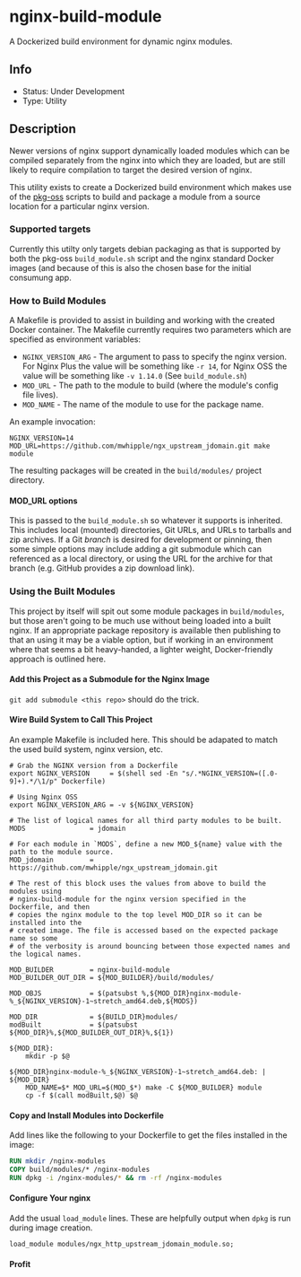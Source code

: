 # nginx-build-module

A Dockerized build environment for dynamic nginx modules.

## Info

- Status: Under Development
- Type: Utility


## Description

Newer versions of nginx support dynamically loaded modules which can
be compiled separately from the nginx into which they are loaded, but
are still likely to require compilation to target the desired version of
nginx.

This utility exists to create a Dockerized build environment which makes use
of the [pkg-oss](http://hg.nginx.org/pkg-oss) scripts to build and package
a module from a source location for a particular nginx version.

### Supported targets

Currently this utilty only targets debian packaging as that is supported by
both the pkg-oss `build_module.sh` script and the nginx standard Docker images
(and because of this is also the chosen base for the initial consumung app.

### How to Build Modules

A Makefile is provided to assist in building and working with the created
Docker container. The Makefile currently requires two parameters which are
specified as environment variables:

- `NGINX_VERSION_ARG` - The argument to pass to specify the nginx version. For Nginx Plus the value will be something like `-r 14`, for Nginx OSS the value will be something like `-v 1.14.0` (See `build_module.sh`)
- `MOD_URL` - The path to the module to build (where the module's config file lives).
- `MOD_NAME` - The name of the module to use for the package name.


An example invocation:

```
NGINX_VERSION=14 MOD_URL=https://github.com/mwhipple/ngx_upstream_jdomain.git make module
```

The resulting packages will be created in the `build/modules/` project directory.

#### MOD_URL options

This is passed to the `build_module.sh` so whatever it supports is inherited.
This includes local (mounted) directories, Git URLs, and URLs to tarballs and zip
archives. If a Git _branch_ is desired for development or pinning, then some simple
options may include adding a git submodule which can referenced as a local directory,
or using the URL for the archive for that branch (e.g. GitHub provides a zip download
link).

### Using the Built Modules

This project by itself will spit out some module packages in `build/modules`, but those
aren't going to be much use without being loaded into a built nginx. If an appropriate
package repository is available then publishing to that an using it may be a viable
option, but if working in an environment where that seems a bit heavy-handed, a lighter
weight, Docker-friendly approach is outlined here.

#### Add this Project as a Submodule for the Nginx Image

`git add submodule <this repo>` should do the trick.

#### Wire Build System to Call This Project

An example Makefile is included here. This should be adapated to match the
used build system, nginx version, etc.

```make
# Grab the NGINX version from a Dockerfile
export NGINX_VERSION     = $(shell sed -En "s/.*NGINX_VERSION=([.0-9]+).*/\1/p" Dockerfile)

# Using Nginx OSS
export NGINX_VERSION_ARG = -v ${NGINX_VERSION}

# The list of logical names for all third party modules to be built.
MODS                = jdomain

# For each module in `MODS`, define a new MOD_${name} value with the path to the module source.
MOD_jdomain         = https://github.com/mwhipple/ngx_upstream_jdomain.git

# The rest of this block uses the values from above to build the modules using
# nginx-build-module for the nginx version specified in the Dockerfile, and then
# copies the nginx module to the top level MOD_DIR so it can be installed into the
# created image. The file is accessed based on the expected package name so some
# of the verbosity is around bouncing between those expected names and the logical names.

MOD_BUILDER         = nginx-build-module
MOD_BUILDER_OUT_DIR = ${MOD_BUILDER}/build/modules/

MOD_OBJS            = $(patsubst %,${MOD_DIR}nginx-module-%_${NGINX_VERSION}-1~stretch_amd64.deb,${MODS})

MOD_DIR             = ${BUILD_DIR}modules/
modBuilt            = $(patsubst ${MOD_DIR}%,${MOD_BUILDER_OUT_DIR}%,${1})

${MOD_DIR}:
	mkdir -p $@

${MOD_DIR}nginx-module-%_${NGINX_VERSION}-1~stretch_amd64.deb: | ${MOD_DIR} 
	MOD_NAME=$* MOD_URL=$(MOD_$*) make -C ${MOD_BUILDER} module
	cp -f $(call modBuilt,$@) $@
```

#### Copy and Install Modules into Dockerfile

Add lines like the following to your Dockerfile to get the files installed in the image:

```Dockerfile
RUN mkdir /nginx-modules
COPY build/modules/* /nginx-modules
RUN dpkg -i /nginx-modules/* && rm -rf /nginx-modules
```

#### Configure Your nginx

Add the usual `load_module` lines. These are helpfully output when `dpkg` is run
during image creation.

```
load_module modules/ngx_http_upstream_jdomain_module.so;
```

#### Profit
